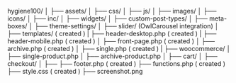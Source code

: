 hygiene100/
│
├── assets/
│   ├── css/
│   ├── js/
│   ├── images/
│   ├── icons/
│
├── inc/
│   ├── widgets/
│   ├── custom-post-types/
│   ├── meta-boxes/
│   ├── theme-settings/
│   ├── slider/  (OwlCarousel integration)
│
├── templates/ ( created )
|   ├── header-desktop.php ( created )
|   ├── header-mobile.php ( created )
│   ├── front-page.php ( created )
│   ├── archive.php ( created )
│   ├── single.php ( created )
|
├── woocommerce/
│   ├── single-product.php
│   ├── archive-product.php
│   ├── cart/
│   ├── checkout/
│
├── 
├── footer.php ( created )
├── functions.php ( created )
├── style.css ( created )
├── screenshot.png
